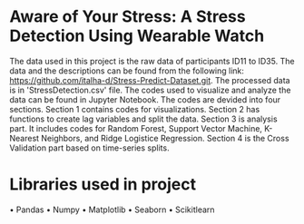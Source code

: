 # Aware of Your Stress: A Stress Detection Using Wearable Watch

The data used in this project is the raw data of participants ID11 to ID35. The data and the descriptions can be found from the following link: https://github.com/italha-d/Stress-Predict-Dataset.git. The processed data is in 'StressDetection.csv' file. The codes used to visualize and analyze the data can be found in Jupyter Notebook. The codes are devided into four sections. Section 1 contains codes for visualizations. Section 2 has functions to create lag variables and split the data. Section 3 is analysis part. It includes codes for Random Forest, Support Vector Machine, K-Nearest Neighbors, and Ridge Logistice Regression. Section 4 is the Cross Validation part based on time-series splits.
# Libraries used in project
•	Pandas
•	Numpy
•	Matplotlib
•	Seaborn
•	Scikitlearn
